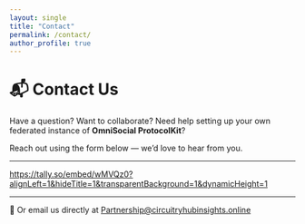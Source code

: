 ```yaml
---
layout: single
title: "Contact"
permalink: /contact/
author_profile: true
---
```


# 📬 Contact Us

Have a question? Want to collaborate? Need help setting up your own federated instance of **OmniSocial ProtocolKit**?

Reach out using the form below — we’d love to hear from you.

---

https://tally.so/embed/wMVQz0?alignLeft=1&hideTitle=1&transparentBackground=1&dynamicHeight=1

---

📮 Or email us directly at [Partnership@circuitryhubinsights.online](mailto:Partnership@circuitryhubinsights.online)
